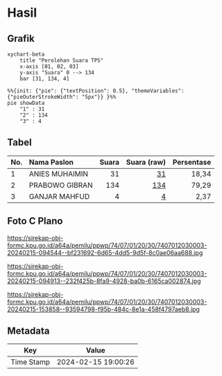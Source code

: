 # Hasil

## Grafik

```mermaid
xychart-beta
    title "Perolehan Suara TPS"
    x-axis [01, 02, 03]
    y-axis "Suara" 0 --> 134
    bar [31, 134, 4]
```

```mermaid
%%{init: {"pie": {"textPosition": 0.5}, "themeVariables": {"pieOuterStrokeWidth": "5px"}} }%%
pie showData
    "1" : 31
    "2" : 134
    "3" : 4
```

## Tabel

| No. | Nama Paslon    | Suara | Suara (raw) | Persentase |
|:--- |:-------------- | -----:| -----------:| ----------:|
| 1   | ANIES MUHAIMIN | 31    | [31][p-1]   | 18,34      |
| 2   | PRABOWO GIBRAN | 134   | [134][p-2]  | 79,29      |
| 3   | GANJAR MAHFUD  | 4     | [4][p-3]    | 2,37       |


[p-1]: https://github.com/gigit-pemilu/pemilu-2024-74-sulawesi-tenggara/blob/main/pilpres/hitung-suara/sub/74-sulawesi-tenggara/sub/07-wakatobi/sub/01-wangi-wangi/sub/2030-koroe-onawa/sub/003-tps/sub/paslon-1.txt
[p-2]: https://github.com/gigit-pemilu/pemilu-2024-74-sulawesi-tenggara/blob/main/pilpres/hitung-suara/sub/74-sulawesi-tenggara/sub/07-wakatobi/sub/01-wangi-wangi/sub/2030-koroe-onawa/sub/003-tps/sub/paslon-2.txt
[p-3]: https://github.com/gigit-pemilu/pemilu-2024-74-sulawesi-tenggara/blob/main/pilpres/hitung-suara/sub/74-sulawesi-tenggara/sub/07-wakatobi/sub/01-wangi-wangi/sub/2030-koroe-onawa/sub/003-tps/sub/paslon-3.txt

## Foto C Plano

https://sirekap-obj-formc.kpu.go.id/a64a/pemilu/ppwp/74/07/01/20/30/7407012030003-20240215-094544--bf231692-6d65-4dd5-9d5f-8c0ae06aa688.jpg

https://sirekap-obj-formc.kpu.go.id/a64a/pemilu/ppwp/74/07/01/20/30/7407012030003-20240215-094913--232f425b-8fa9-4928-ba0b-6165ca002874.jpg

https://sirekap-obj-formc.kpu.go.id/a64a/pemilu/ppwp/74/07/01/20/30/7407012030003-20240215-153858--93594798-f95b-484c-8e1a-458f4797aeb8.jpg


## Metadata

| Key        | Value               |
| ---------- | ------------------- |
| Time Stamp | 2024-02-15 19:00:26 |



